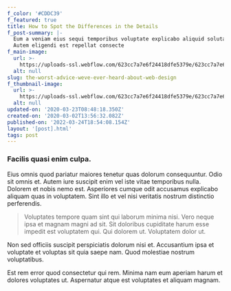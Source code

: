 ```yaml
---
f_color: '#CDDC39'
f_featured: true
title: How to Spot the Differences in the Details
f_post-summary: |-
  Eum a veniam eius sequi temporibus voluptate explicabo aliquid soluta.
  Autem eligendi est repellat consecte
f_main-image:
  url: >-
    https://uploads-ssl.webflow.com/623cc7a7e6f24418dfe5379e/623cc7a7e6f2441e9ee538a7_5b.jpg
  alt: null
slug: the-worst-advice-weve-ever-heard-about-web-design
f_thumbnail-image:
  url: >-
    https://uploads-ssl.webflow.com/623cc7a7e6f24418dfe5379e/623cc7a7e6f244fefae5389d_1583157387959-image12.jpg
  alt: null
updated-on: '2020-03-23T08:48:18.350Z'
created-on: '2020-03-02T13:56:32.082Z'
published-on: '2022-03-24T18:54:08.154Z'
layout: '[post].html'
tags: post
---
```


### Facilis quasi enim culpa.

Eius omnis quod pariatur maiores tenetur quas dolorum consequuntur. Odio sit omnis et. Autem iure suscipit enim vel iste vitae temporibus nulla. Dolorem et nobis nemo est. Asperiores cumque odit accusamus explicabo aliquam quas in voluptatem. Sint illo et vel nisi veritatis nostrum distinctio perferendis.

> Voluptates tempore quam sint qui laborum minima nisi. Vero neque ipsa et magnam magni ad sit. Sit doloribus cupiditate harum esse impedit est voluptatem qui. Qui dolorem ut. Voluptatem dolor ut.

Non sed officiis suscipit perspiciatis dolorum nisi et. Accusantium ipsa et voluptate et voluptas sit quia saepe nam. Quod molestiae nostrum voluptatibus.

Est rem error quod consectetur qui rem. Minima nam eum aperiam harum et dolores voluptates ut. Aspernatur atque est voluptates et aliquam magnam.
